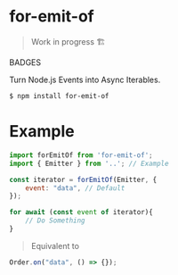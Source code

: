 # for-emit-of
> Work in progress 🏗

BADGES

Turn Node.js Events into Async Iterables.

`$ npm install for-emit-of`

# Example
```javascript
import forEmitOf from 'for-emit-of';
import { Emitter } from '..'; // Example

const iterator = forEmitOf(Emitter, {
    event: "data", // Default
});

for await (const event of iterator){
    // Do Something 
}
```

> Equivalent to 

```javascript
Order.on("data", () => {});
```
